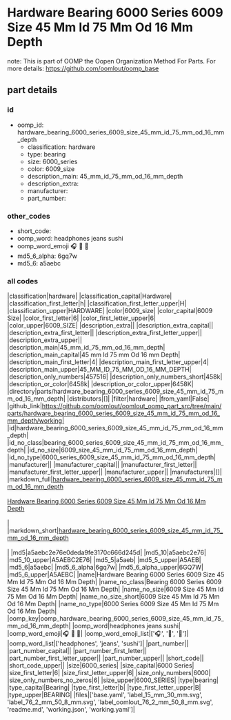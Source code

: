 # Hardware Bearing 6000 Series 6009 Size 45 Mm Id 75 Mm Od 16 Mm Depth  

note: This is part of OOMP the Oopen Organization Method For Parts. For more details: https://github.com/oomlout/oomp_base

##  part details





### id
* oomp_id: hardware_bearing_6000_series_6009_size_45_mm_id_75_mm_od_16_mm_depth
  * classification: hardware
  * type: bearing
  * size: 6000_series
  * color: 6009_size
  * description_main: 45_mm_id_75_mm_od_16_mm_depth
  * description_extra: 
  * manufacturer: 
  * part_number: 

### other_codes
* short_code: 
* oomp_word: headphones jeans sushi
* oomp_word_emoji :headphones: :jeans: :sushi:
* md5_6_alpha: 6gq7w
* md5_6: a5aebc

### all codes 
|classification|hardware|
|classification_capital|Hardware|
|classification_first_letter|h|
|classification_first_letter_upper|H|
|classification_upper|HARDWARE|
|color|6009_size|
|color_capital|6009 Size|
|color_first_letter|6|
|color_first_letter_upper|6|
|color_upper|6009_SIZE|
|description_extra||
|description_extra_capital||
|description_extra_first_letter||
|description_extra_first_letter_upper||
|description_extra_upper||
|description_main|45_mm_id_75_mm_od_16_mm_depth|
|description_main_capital|45 mm Id 75 mm Od 16 mm Depth|
|description_main_first_letter|4|
|description_main_first_letter_upper|4|
|description_main_upper|45_MM_ID_75_MM_OD_16_MM_DEPTH|
|description_only_numbers|457516|
|description_only_numbers_short|458k|
|description_or_color|6458k|
|description_or_color_upper|6458K|
|directory|parts/hardware_bearing_6000_series_6009_size_45_mm_id_75_mm_od_16_mm_depth|
|distributors|[]|
|filter|hardware|
|from_yaml|False|
|github_link|https://github.com/oomlout/oomlout_oomp_part_src/tree/main/parts/hardware_bearing_6000_series_6009_size_45_mm_id_75_mm_od_16_mm_depth/working|
|id|hardware_bearing_6000_series_6009_size_45_mm_id_75_mm_od_16_mm_depth|
|id_no_class|bearing_6000_series_6009_size_45_mm_id_75_mm_od_16_mm_depth|
|id_no_size|6009_size_45_mm_id_75_mm_od_16_mm_depth|
|id_no_type|6000_series_6009_size_45_mm_id_75_mm_od_16_mm_depth|
|manufacturer||
|manufacturer_capital||
|manufacturer_first_letter||
|manufacturer_first_letter_upper||
|manufacturer_upper||
|manufacturers|[]|
|markdown_full|[hardware_bearing_6000_series_6009_size_45_mm_id_75_mm_od_16_mm_depth](https://github.com/oomlout/oomlout_oomp_part_src/tree/main/parts/hardware_bearing_6000_series_6009_size_45_mm_id_75_mm_od_16_mm_depth/working)<br>[](https://github.com/oomlout/oomlout_oomp_part_src/tree/main/parts/hardware_bearing_6000_series_6009_size_45_mm_id_75_mm_od_16_mm_depth/working)<br>[Hardware Bearing 6000 Series 6009 Size 45 Mm Id 75 Mm Od 16 Mm Depth](https://github.com/oomlout/oomlout_oomp_part_src/tree/main/parts/hardware_bearing_6000_series_6009_size_45_mm_id_75_mm_od_16_mm_depth/working)<br><br>|
|markdown_short|[hardware_bearing_6000_series_6009_size_45_mm_id_75_mm_od_16_mm_depth](https://github.com/oomlout/oomlout_oomp_part_src/tree/main/parts/hardware_bearing_6000_series_6009_size_45_mm_id_75_mm_od_16_mm_depth/working)<br><br>|
|md5|a5aebc2e76e0deda9fe3170c666d245d|
|md5_10|a5aebc2e76|
|md5_10_upper|A5AEBC2E76|
|md5_5|a5aeb|
|md5_5_upper|A5AEB|
|md5_6|a5aebc|
|md5_6_alpha|6gq7w|
|md5_6_alpha_upper|6GQ7W|
|md5_6_upper|A5AEBC|
|name|Hardware Bearing 6000 Series 6009 Size 45 Mm Id 75 Mm Od 16 Mm Depth|
|name_no_class|Bearing 6000 Series 6009 Size 45 Mm Id 75 Mm Od 16 Mm Depth|
|name_no_size|6009 Size 45 Mm Id 75 Mm Od 16 Mm Depth|
|name_no_size_short|6009 Size 45 Mm Id 75 Mm Od 16 Mm Depth|
|name_no_type|6000 Series 6009 Size 45 Mm Id 75 Mm Od 16 Mm Depth|
|oomp_key|oomp_hardware_bearing_6000_series_6009_size_45_mm_id_75_mm_od_16_mm_depth|
|oomp_word|headphones jeans sushi|
|oomp_word_emoji|:headphones: :jeans: :sushi:|
|oomp_word_emoji_list|[':headphones:', ':jeans:', ':sushi:']|
|oomp_word_list|['headphones', 'jeans', 'sushi']|
|part_number||
|part_number_capital||
|part_number_first_letter||
|part_number_first_letter_upper||
|part_number_upper||
|short_code||
|short_code_upper||
|size|6000_series|
|size_capital|6000 Series|
|size_first_letter|6|
|size_first_letter_upper|6|
|size_only_numbers|6000|
|size_only_numbers_no_zeros|6|
|size_upper|6000_SERIES|
|type|bearing|
|type_capital|Bearing|
|type_first_letter|b|
|type_first_letter_upper|B|
|type_upper|BEARING|
|files|['base.yaml', 'label_15_mm_30_mm.svg', 'label_76_2_mm_50_8_mm.svg', 'label_oomlout_76_2_mm_50_8_mm.svg', 'readme.md', 'working.json', 'working.yaml']|

